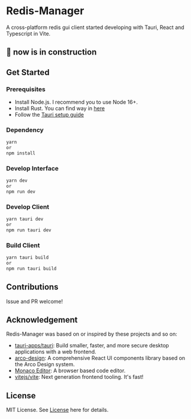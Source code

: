 # Redis-Manager

A cross-platform redis gui client started developing with Tauri, React and Typescript in Vite.

## 🚧 now is in construction

## Get Started

### Prerequisites

- Install Node.js. I recommend you to use Node 16+.
- Install Rust. You can find way in [here](https://www.rust-lang.org/tools/install)
- Follow the [Tauri setup guide](https://tauri.app/v1/guides/getting-started/prerequisites)

### Dependency

```bash
yarn
or
npm install
```

### Develop Interface

```bash
yarn dev
or
npm run dev
```

### Develop Client

```bash
yarn tauri dev
or
npm run tauri dev
```

### Build Client

```bash
yarn tauri build
or
npm run tauri build
```

## Contributions

Issue and PR welcome!

## Acknowledgement

Redis-Manager was based on or inspired by these projects and so on:

- [tauri-apps/tauri](https://github.com/tauri-apps/tauri): Build smaller, faster, and more secure desktop applications with a web frontend.
- [arco-design](https://github.com/arco-design): A comprehensive React UI components library based on the Arco Design system.
- [Monaco Editor](https://microsoft.github.io/monaco-editor/): A browser based code editor.
- [vitejs/vite](https://github.com/vitejs/vite): Next generation frontend tooling. It's fast!

## License

MIT License. See [License](https://github.com/kurisu994/Redis-Manager/blob/main/LICENSE) here for details.
